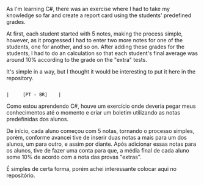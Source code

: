 As I'm learning C#, there was an exercise where I had to take my knowledge so far and create a report card using the students' predefined grades.

At first, each student started with 5 notes, making the process simple, however, as it progressed I had to enter two more notes for one of the students, one for another, and so on. After adding these grades for the students, I had to do an calculation so that each student's final average was around 10% according to the grade on the "extra" tests.

It's simple in a way, but I thought it would be interesting to put it here in the repository.


                                                                              |     [PT - BR]    |

Como estou aprendendo C#, houve um exercício onde deveria pegar meus conhecimentos até o momento e criar um boletim utilizando as notas predefinidas dos alunos.

De início, cada aluno começou com 5 notas, tornando o processo simples, porém, conforme avancei tive de inserir duas notas a mais para um dos alunos, um para outro, e assim por diante. Após adicionar essas notas para os alunos, tive de fazer uma conta para que, a média final de cada aluno some 10% de acordo com a nota das provas "extras".

É simples de certa forma, porém achei interessante colocar aqui no repositório. 

